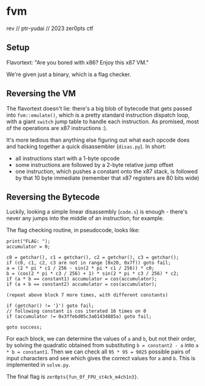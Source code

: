 # fvm
rev // ptr-yudai // 2023 zer0pts ctf

## Setup
Flavortext: "Are you bored with x86? Enjoy this x87 VM."

We're given just a binary, which is a flag checker.

## Reversing the VM
The flavortext doesn't lie: there's a big blob of bytecode that gets passed into `fvm::emulate()`, which is a pretty standard instruction dispatch loop, with a giant `switch` jump table to handle each instruction. As promised, most of the operations are x87 instructions :).

It's more tedious than anything else figuring out what each opcode does and hacking together a quick disassembler (`disas.py`). In short:
* all instructions start with a 1-byte opcode
* some instructions are followed by a 2-byte relative jump offset
* one instruction, which pushes a constant onto the x87 stack, is followed by that 10 byte immediate (remember that x87 registers are 80 bits wide)

## Reversing the Bytecode
Luckily, looking a simple linear disassembly (`code.s`) is enough - there's never any jumps into the middle of an instruction, for example.

The flag checking routine, in pseudocode, looks like:

```
print("FLAG: ");
accumulator = 0;

c0 = getchar(), c1 = getchar(), c2 = getchar(), c3 = getchar();
if (c0, c1, c2, c3 are not in range [0x20, 0x7f)) goto fail;
a = (2 * pi * c1 / 256 - sin(2 * pi * c1 / 256)) * c0;
b = (cos(2 * pi * c3 / 256) + 1) * sin(2 * pi * c3 / 256) * c2;
if (a * b == constant1) accumulator = cos(accumulator);
if (a + b == constant2) accumulator = cos(accumulator);

(repeat above block 7 more times, with different constants)

if (getchar() != '}') goto fail;
// following constant is cos iterated 16 times on 0
if (accumulator != 0x3ffebd05c3a01434885a) goto fail;

goto success;
```

For each block, we can determine the values of `a` and `b`, but not their order, by solving the quadratic obtained from substituting `b = constant2 - a` into `a * b = constant1`. Then we can check all `95 * 95 = 9025` possible pairs of input characters and see which gives the correct values for `a` and `b`. This is implemented in `solve.py`.

The final flag is `zer0pts{fun_0f_FPU_st4ck_m4ch1n3}`.
